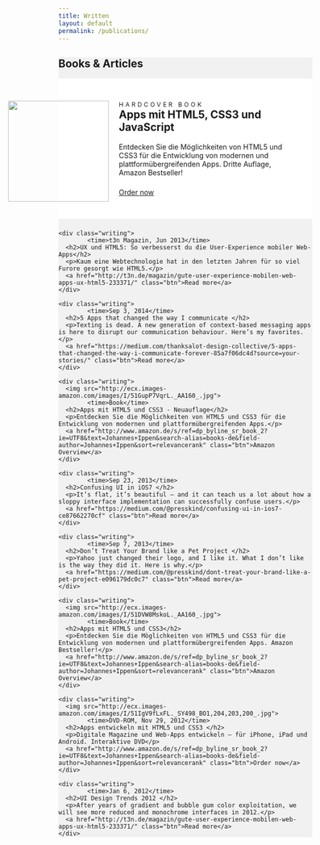```yaml
---
title: Written
layout: default
permalink: /publications/
---
```

<style>
  .writer {
    background: #F1F1F1;
  }
  .writing {
    background: #fff;
    text-align: left;
    padding: 44px 44px 44px 120px;
    margin-bottom: 22px;
  }
  .writing h2 {
    margin-top: 0;
  }
  .writing p {
    margin: 0 0 22px 0;
  }
  .writing img {
    position: absolute;
    width: 200px;
    height: 200px;
    margin-left: -220px;
  }
.writing time {
  text-transform: uppercase;
  font-size: 12px;
  letter-spacing: 4px;
}
</style>
<section class="writer">
	<h1>Books &amp; Articles</h1>
  <div class="inner">
    <div class="writing">
      <img src="http://ecx.images-amazon.com/images/I/519Hwh5CxBL._AA160_.jpg">
      <time>Hardcover Book</time>
			<h2>Apps mit HTML5, CSS3 und JavaScript</h2>
      <p>Entdecken Sie die Möglichkeiten von HTML5 und CSS3 für die Entwicklung von modernen und plattformübergreifenden Apps. Dritte Auflage, Amazon Bestseller!</p>
      <a href="http://www.amazon.de/Apps-mit-HTML5-CSS3-JavaScript/dp/3836234858/ref=sr_1_1?s=books&ie=UTF8&qid=1439902638&sr=1-1" class="btn">Order now</a>
    </div>
    
    <div class="writing">
			<time>t3n Magazin, Jun 2013</time>
      <h2>UX und HTML5: So verbesserst du die User-Experience mobiler Web-Apps</h2>
      <p>Kaum eine Webtechnologie hat in den letzten Jahren für so viel Furore gesorgt wie HTML5.</p>
      <a href="http://t3n.de/magazin/gute-user-experience-mobilen-web-apps-ux-html5-233371/" class="btn">Read more</a>
    </div>
    
    <div class="writing">
			<time>Sep 3, 2014</time>
      <h2>5 Apps that changed the way I communicate </h2>
      <p>Texting is dead. A new generation of context-based messaging apps is here to disrupt our communication behaviour. Here’s my favorites.</p>
      <a href="https://medium.com/thanksalot-design-collective/5-apps-that-changed-the-way-i-communicate-forever-85a7f06dc4d?source=your-stories/" class="btn">Read more</a>
    </div>
    
    <div class="writing">
      <img src="http://ecx.images-amazon.com/images/I/51GupP7VqrL._AA160_.jpg">
			<time>Book</time>
      <h2>Apps mit HTML5 und CSS3 - Neuauflage</h2>
      <p>Entdecken Sie die Möglichkeiten von HTML5 und CSS3 für die Entwicklung von modernen und plattformübergreifenden Apps.</p>
      <a href="http://www.amazon.de/s/ref=dp_byline_sr_book_2?ie=UTF8&text=Johannes+Ippen&search-alias=books-de&field-author=Johannes+Ippen&sort=relevancerank" class="btn">Amazon Overview</a>
    </div>
    
    <div class="writing">
			<time>Sep 23, 2013</time>
      <h2>Confusing UI in iOS7 </h2>
      <p>It’s flat, it’s beautiful — and it can teach us a lot about how a sloppy interface implementation can successfully confuse users.</p>
      <a href="https://medium.com/@presskind/confusing-ui-in-ios7-ce87662270cf" class="btn">Read more</a>
    </div>
    
    <div class="writing">
			<time>Sep 7, 2013</time>
      <h2>Don’t Treat Your Brand like a Pet Project </h2>
      <p>Yahoo just changed their logo, and I like it. What I don’t like is the way they did it. Here is why.</p>
      <a href="https://medium.com/@presskind/dont-treat-your-brand-like-a-pet-project-e096179dc0c7" class="btn">Read more</a>
    </div>
    
    <div class="writing">
      <img src="http://ecx.images-amazon.com/images/I/51DVW8MskoL._AA160_.jpg">
			<time>Book</time>
      <h2>Apps mit HTML5 und CSS3</h2>
      <p>Entdecken Sie die Möglichkeiten von HTML5 und CSS3 für die Entwicklung von modernen und plattformübergreifenden Apps. Amazon Bestseller!</p>
      <a href="http://www.amazon.de/s/ref=dp_byline_sr_book_2?ie=UTF8&text=Johannes+Ippen&search-alias=books-de&field-author=Johannes+Ippen&sort=relevancerank" class="btn">Amazon Overview</a>
    </div>
    
    <div class="writing">
      <img src="http://ecx.images-amazon.com/images/I/51IgV9fLxFL._SY498_BO1,204,203,200_.jpg">
			<time>DVD-ROM, Nov 29, 2012</time>
      <h2>Apps entwickeln mit HTML5 und CSS3 </h2>
      <p>Digitale Magazine und Web-Apps entwickeln — für iPhone, iPad und Android. Interaktive DVD</p>
      <a href="http://www.amazon.de/s/ref=dp_byline_sr_book_2?ie=UTF8&text=Johannes+Ippen&search-alias=books-de&field-author=Johannes+Ippen&sort=relevancerank" class="btn">Order now</a>
    </div>
    
    <div class="writing">
			<time>Jan 6, 2012</time>
      <h2>UI Design Trends 2012 </h2>
      <p>After years of gradient and bubble gum color exploitation, we will see more reduced and monochrome interfaces in 2012.</p>
      <a href="http://t3n.de/magazin/gute-user-experience-mobilen-web-apps-ux-html5-233371/" class="btn">Read more</a>
    </div>
  </div>
</section>